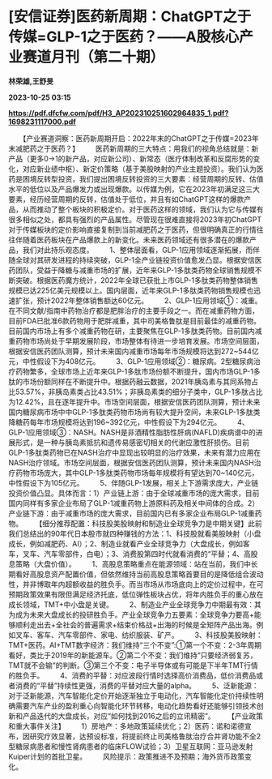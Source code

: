 # [安信证券]医药新周期：ChatGPT之于传媒=GLP-1之于医药？——A股核心产业赛道月刊（第二十期）
**林荣雄,王舒旻**

**2023-10-25 03:15**

**https://pdf.dfcfw.com/pdf/H3_AP202310251602964835_1.pdf?1698231117000.pdf**

　　【产业赛道洞察：医药新周期开启：2022年末的ChatGPT之于传媒=2023年末减肥药之于医药？】 　　医药新周期的三大特点：用我们的视角总结就是：新产品（更多0→1的新产品，对应新公司）、新常态（医疗体制改革和反腐形势的变化，对应新业绩中枢）、新定价策略（基于美股映射的产业主题投资）。我们认为医药是困境反转型投资，我们提出困境反转投资的三大要素：经营周期的反转、估值水平的低位以及产品爆发力或出现爆款。以传媒为例，它在2023年初满足这三大要素，经历经营周期的反转，估值处于低位，并且有如ChatGPT这样的爆款产品，从而推动了整个板块的积极定价。对于医药这样的领域，我们认为它与传媒有很多相似之处，都具有强烈的产品属性。尽管现在很难直接将2023年初ChatGPT对于传媒板块的定价影响直接复制到当前减肥药之于医药，但很明确真正的行情往往伴随着医药板块在产品爆款上的新变化。未来医药领域还有很多潜在的爆款产品，我们对此持乐观态度。 　　1、整体层面看，GLP-1应用领域逐渐拓展，而伴随全球对其研发进程的持续突破，GLP-1全产业链投资价值愈发凸显。根据安信医药团队，受益于降糖与减重市场的扩展，近年来GLP-1多肽类药物全球销售规模不断突破。根据医药魔方统计，2022年全球已获批上市GLP-1多肽类药物整体销售规模已达225亿美元规模以上。国内层面，近年来GLP-1多肽类药物销售规模也迅速扩张，预计2022年整体销售额达60亿元。 　　2、GLP-1应用领域①：减重。在不同文献/指南中药物治疗都是肥胖治疗的主要手段之一。而在减重药物方面，目前FDA已批准6款药物用于肥胖减重，其中司美格鲁肽是目前最佳的减重药物。目前国内市场上有多个减重药物在研，主要聚焦在GLP-1多肽类药物。目前国内减重药物市场尚处于早期发展阶段，市场整体有待进一步培育发展。市场空间层面，根据安信医药团队测算，预计未来国内减重市场每年市场规模将达到272~544亿元，中性假设下为408亿元。 　　3、GLP-1应用领域②：糖尿病。2型糖尿病治疗药物繁多，全球市场上近年来GLP-1多肽市场份额不断提升，国内市场GLP-1多肽的市场份额同样在不断提升中。根据药融云数据，2021年胰岛素与其同系物占比53.57%，非胰岛素类占比43.51%；非胰岛素类的细分子类中，GLP-1多肽占比为12.42%，且在逐年提升中。市场空间层面，根据安信医药团队测算，预计未来国内糖尿病市场中中GLP-1多肽类药物市场尚有较大提升空间，未来GLP-1多肽类降糖药每年市场规模将达到196~392亿元，中性假设下为294亿元。 　　4、GLP-1应用领域③：NASH。NASH是非酒精性脂肪性肝病(NAFLD)疾病谱中的进展形式，是一种与胰岛素抵抗和遗传易感密切相关的代谢应激性肝损伤。目前GLP-1多肽类药物已在NASH治疗中显现出较明显的治疗效果，未来有潜力应用在NASH治疗领域。市场空间层面，根据安信医药团队测算，预计未来国内NASH治疗药物市场庞大，其中GLP-1多肽类药物市场每年规模将有望达到70~140亿元，中性假设下为105亿元。 　　5、伴随GLP-1发展，相关上下游需求庞大，产业链投资价值凸显。具体而言：1）产业链上游：由于全球减重市场的庞大需求，目前国内同样有多家企业布局了GLP-1减重药物上游原料药及相关中间体的合成。2）产业链下游：由于减重市场的庞大需求，目前国内已有多家企业布局GLP-1减重药物。 　　【细分推荐配置：科技股美股映射和制造业全球竞争力是中期关键】此前我们总结出的90年代日本股市就四种赚钱的方法：1、科技股就看美股映射（小盘成长，例如减肥药、AI）；2、制造业就看产业全球竞争力（大盘成长，例如客车，叉车、汽车零部件，白电）；3、消费股第四时代就看消费的“平替；4、高股息策略（大盘价值）。 　　1、高股息策略重点在能源领域：站在当前，我们中长期看好高股息资产配置价值，但依然维持当前高股息策略首要目的是降低组合波动性，并非博取年内超额收益的胜负手。而当市场从市场底向上的定价过程中，在可预期政策效果有限但满足经济托底，低位弹性板块占优，将年内胜负手的重心放在成长领域，TMT+中小盘是关键。 　　2、制造业产业全球竞争力中期最有效：其为成为未来大盘成长的投研胜负手。产业全球竞争力五要素：全球竞争力要高+能够顺利走出去+全社会的普遍需求+结束价格战+出海的时候是全矩阵产品出海。例如叉车、客车、汽车零部件、家电、纺织服装、矿产。 　　3、科技股美股映射：TMT+医药。AI+TMT数字经济：我们维持“三个不变”:①第一个不变：2-3年周期看好，类比于2019年的新能源车。②第二个不变：我们维持“只要经济弱复苏，TMT就不会输”的判断。③第三个不变：电子半导体或有可能是下半年TMT行情的胜负手。 　　4、消费的平替：对应波段行情时选择高价消费品，低价消费品或者消费的“平替”持续性更强，消费的平替对应大量的alpha。 　　5、泛新能源：对于泛新能源，汽车智能化定价开始逐渐独立于电动化，汽车智能化定价持续性明确需要汽车产业的盈利重心向智能化环节转移，电动化趋势看好还能够引领技术创新和产品迭代的大盘成长，对应“如何找到2016之后的立讯精密”。 　　【产业政策和重大事件关注】 　　1）房地产：多地政策延续优化；2）医药：诺和诺德宣布，因研究疗效显著，达预设标准，将提前终止司美格鲁肽治疗合并肾功能不全2型糖尿病患者和慢性肾病患者的临床FLOW试验；3）卫星互联网：亚马逊发射Kuiper计划的首批卫星。 　　风险提示：政策推进不及预期；海外货币政策变化。